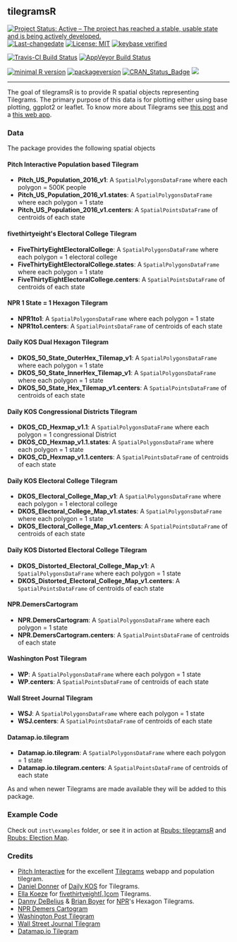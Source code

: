 ## tilegramsR

[![Project Status: Active – The project has reached a stable, usable state and is being actively developed.](http://www.repostatus.org/badges/latest/active.svg)](http://www.repostatus.org/#active) [![Last-changedate](https://img.shields.io/badge/last%20change-2016--11--15-yellowgreen.svg)](/commits/master) [![License: MIT](https://img.shields.io/badge/License-MIT-yellow.svg)](https://opensource.org/licenses/MIT) [![keybase verified](https://img.shields.io/badge/keybase-verified-brightgreen.svg)](https://gist.github.com/bhaskarvk/46fbf2ba7b5713151d7e)

[![Travis-CI Build Status](https://travis-ci.org/bhaskarvk/tilegramsR.svg?branch=master)](https://travis-ci.org/bhaskarvk/tilegramsR) [![AppVeyor Build Status](https://ci.appveyor.com/api/projects/status/github/bhaskarvk/tilegramsR?branch=master&svg=true)](https://ci.appveyor.com/project/bhaskarvk/tilegramsR)

[![minimal R version](https://img.shields.io/badge/R%3E%3D-3.1.0-6666ff.svg)](https://cran.r-project.org/) [![packageversion](https://img.shields.io/badge/Package%20version-0.1.4-orange.svg?style=flat-square)](commits/master) [![CRAN\_Status\_Badge](http://www.r-pkg.org/badges/version/tilegramsR)](https://cran.r-project.org/package=tilegramsR) [![](http://cranlogs.r-pkg.org/badges/grand-total/tilegramsR)](http://cran.rstudio.com/web/packages/tilegramsR/index.html)

----

The goal of tilegramsR is to provide R spatial objects representing Tilegrams. The primary purpose of this data is for plotting either using base plotting, ggplot2 or leaflet.
To know more about Tilegrams see [this post](https://github.com/PitchInteractiveInc/tilegrams/blob/master/MANUAL.md) and a [this web app](https://pitchinteractiveinc.github.io/tilegrams/).


### Data

The package provides the following spatial objects

#### Pitch Interactive Population based Tilegram

- **Pitch_US_Population_2016_v1**: A `SpatialPolygonsDataFrame` where each polygon = 500K people
- **Pitch_US_Population_2016_v1.states**: A `SpatialPolygonsDataFrame` where each polygon = 1 state 
- **Pitch_US_Population_2016_v1.centers**: A `SpatialPointsDataFrame` of centroids of each state

#### fivethirtyeight's Electoral College Tilegram

- **FiveThirtyEightElectoralCollege**: A `SpatialPolygonsDataFrame` where each polygon = 1 electoral college
- **FiveThirtyEightElectoralCollege.states**: A `SpatialPolygonsDataFrame` where each polygon = 1 state 
- **FiveThirtyEightElectoralCollege.centers**: A `SpatialPointsDataFrame` of centroids of each state

#### NPR 1 State = 1 Hexagon Tilegram

- **NPR1to1**: A `SpatialPolygonsDataFrame` where each polygon = 1 state
- **NPR1to1.centers**: A `SpatialPointsDataFrame` of centroids of each state

#### Daily KOS Dual Hexagon Tilegram

- **DKOS_50_State_OuterHex_Tilemap_v1**: A `SpatialPolygonsDataFrame` where each polygon = 1 state
- **DKOS_50_State_InnerHex_Tilemap_v1**: A `SpatialPolygonsDataFrame` where each polygon = 1 state
- **DKOS_50_State_Hex_Tilemap_v1.centers**: A `SpatialPointsDataFrame` of centroids of each state

#### Daily KOS Congressional Districts Tilegram

- **DKOS_CD_Hexmap_v1.1**: A `SpatialPolygonsDataFrame` where each polygon = 1 congressional District
- **DKOS_CD_Hexmap_v1.1.states**: A `SpatialPolygonsDataFrame` where each polygon = 1 state
- **DKOS_CD_Hexmap_v1.1.centers**: A `SpatialPointsDataFrame` of centroids of each state

#### Daily KOS Electoral College Tilegram

- **DKOS_Electoral_College_Map_v1**: A `SpatialPolygonsDataFrame` where each polygon = 1 electoral college
- **DKOS_Electoral_College_Map_v1.states**: A `SpatialPolygonsDataFrame` where each polygon = 1 state
- **DKOS_Electoral_College_Map_v1.centers**: A `SpatialPointsDataFrame` of centroids of each state

#### Daily KOS Distorted Electoral College Tilegram

- **DKOS_Distorted_Electoral_College_Map_v1**: A `SpatialPolygonsDataFrame` where each polygon = 1 state
- **DKOS_Distorted_Electoral_College_Map_v1.centers**: A `SpatialPointsDataFrame` of centroids of each state

#### NPR.DemersCartogram

- **NPR.DemersCartogram**: A `SpatialPolygonsDataFrame` where each polygon = 1 state
- **NPR.DemersCartogram.centers**: A `SpatialPointsDataFrame` of centroids of each state

#### Washington Post Tilegram

- **WP**: A `SpatialPolygonsDataFrame` where each polygon = 1 state
- **WP.centers**: A `SpatialPointsDataFrame` of centroids of each state

#### Wall Street Journal Tilegram

- **WSJ**: A `SpatialPolygonsDataFrame` where each polygon = 1 state
- **WSJ.centers**: A `SpatialPointsDataFrame` of centroids of each state

#### Datamap.io.tilegram

- **Datamap.io.tilegram**: A `SpatialPolygonsDataFrame` where each polygon = 1 state
- **Datamap.io.tilegram.centers**: A `SpatialPointsDataFrame` of centroids of each state

As and when newer Tilegrams are made available they will be added to this package.

### Example Code

Check out `inst\examples` folder, or see it in action at [Rpubs: tilegramsR](http://rpubs.com/bhaskarvk/tilegramsR) and [Rpubs: Election Map](http://rpubs.com/bhaskarvk/electoral-Map-2016).

### Credits

- [Pitch Interactive](https://twitter.com/pitchinc) for the excellent [Tilegrams](https://pitchinteractiveinc.github.io/tilegrams/) webapp and population tilegram.
- [Daniel Donner](https://twitter.com/donnermaps) of [Daily KOS](https://refinery.dailykosbeta.com/elections-maps) for Tilegrams.
- [Ella Koeze](https://twitter.com/ellawinthrop) for [fivethirtyeight[.]com](https://projects.fivethirtyeight.com/2016-election-forecast/) Tilegrams.
- [Danny DeBelius](https://twitter.com/dannydb) & [Brian Boyer](https://twitter.com/brianboyer) for [NPR](http://blog.apps.npr.org/2015/05/11/hex-tile-maps.html)'s Hexagon Tilegrams.
- [NPR Demers Cartogram](http://www.npr.org/2016/10/18/498406765/npr-battleground-map-hillary-clinton-is-winning-and-its-not-close)
- [Washington Post Tilegram](https://www.washingtonpost.com/graphics/politics/2016-election/50-state-poll/)
- [Wall Street Journal Tilegram](http://graphics.wsj.com/elections/2016/2016-electoral-college-map-predictions/)
- [Datamap.io Tilegram](https://elections.datamap.io/us/2016/09/23/electoral_college_forecast)
